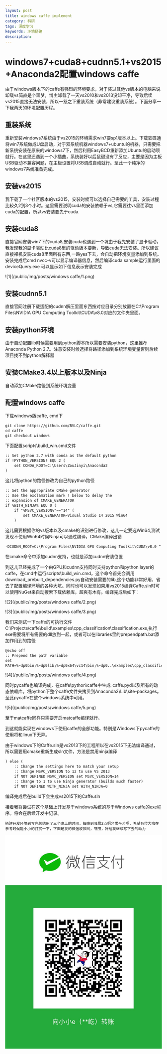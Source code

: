 ```yaml
---
layout: post
title: windows caffe implement
category: 科研
tags: 深度学习
keywords: 环境搭建
description:
---
```


# windows7+cuda8+cudnn5.1+vs2015+Anaconda2配置windows caffe

由于windows版本下的caffe有强烈的环境要求，对于装过其他vs版本的电脑来说卸载vs简直是个噩梦，博主卸载了一天vs2010和vs2013没卸干净，导致后续vs2015直接无法安装，所以一怒之下重装系统（非常建议重装系统）。下面分享一下我两天的环境配置历程。

## 重装系统

重新安装windows7系统由于vs2015的环境需求win7要sp1版本以上。下载软碟通将win7系统做成U盘启动，对于双系统机器windows7+ubuntu的机器，只需要把新系统安装在原来的windows7下，然后利用EasyBCD重新添加Ubuntu的启动项就行。在这里还遇到一个小插曲，系统装好以后鼠键没有了反应，主要是因为主板USB驱动不兼容问题，在主板设置将USB调成自动就行。至此一个纯净的windows7系统准备完成。

## 安装vs2015

我下载了一个社区版本的vs2015，安装时候可以选择自己需要的工具，安装过程比较久2到3个小时。这里需要说明cuda的安装依赖于vs,它需要往vs里面添加cuda的配置，所以vs安装要先于cuda.

## 安装cuda8

直接官网安装win7下的cuda8,安装cuda也遇到一个坑由于我先安装了显卡驱动，我发现我的显卡驱动比cuda8里的驱动版本要新，导致cuda无法安装。所以建议直接裸机安装cuda8里面所有东西,一路yes下去，会自动把环境变量添加到系统。安装完成后cmd nvcc-v可以显示编译器信息，然后编译cuda sample运行里面的deviceQuery.exe 可以显示如下信息表示安装完成

![1](/public/img/posts/windows caffe/1.png)

## 安装cudnn5.1

直接官网注册下载适配的cudnn解压里面东西按对应目录分别放置在C:\Program Files\NVIDIA GPU Computing Toolkit\CUDA\v8.0对应的文件夹里面。

## 安装python环境

由于自动配置lib时候需要用到python脚本所以需要安装python，这里推荐Anaconda Python 2.7。注意安装时候选择将路径添加到系统环境变量否则后续项目找不到python解释器

## 安装CMake3.4以上版本以及Ninja

自动添加CMake路径到系统环境变量

## 配置windows caffe

下载windows版caffe, cmd下

```
git clone https://github.com/BVLC/caffe.git
cd caffe
git checkout windows
```

下面配置scripts\build_win.cmd文件

```
:: Set python 2.7 with conda as the default python
if !PYTHON_VERSION! EQU 2 (
    set CONDA_ROOT=C:\Users\ZouJinyi\Anaconda2
)
```

这儿将python的路径修改为自己的python路径

```
:: Set the appropriate CMake generator
:: Use the exclamation mark ! below to delay the
:: expansion of CMAKE_GENERATOR
if %WITH_NINJA% EQU 0 (
    if "%MSVC_VERSION%"=="14" (
        set CMAKE_GENERATOR=Visual Studio 14 2015 Win64
    )
```

这儿需要根据你的vs版本以及cmake的识别进行修改，这儿一定要选Win64,测试发现不使用Win64时候Ninja可以通过编译，CMake编译出错

```
-DCUDNN_ROOT=C:\Program Files\NVIDIA GPU Computing Toolkit\CUDA\v8.0 ^
```

在cmake命令中添加cudnn支持，也就是添加cudnn安装位置

到这儿已经完成了一个由GPU和cudnn支持同时支持python和python layer的caffe，在cmd中运行scripts\build_win.cmd，这个命令首先会调用download_prebuilt_dependencies.py自动安装需要的lib,这个功能非常好用，省去了配置编译环境的各种大坑。同时也可以发现如果用vs2015编译Caffe.sln时可以使用NuGet来自动搜索下载依赖库，超爽有木有。编译完成后如下：

![2](/public/img/posts/windows caffe/2.png)

![3](/public/img/posts/windows caffe/3.png)

我们来测试一下caffe的可执行文件C:\Projects\caffe\build\examples\cpp_classification\classification.exe,执行exe需要将所有需要的dll放到一起，或者可以在libraries里的prependpath.bat添加作用到的路径

```
@echo off
:: Prepend the path variable
set PATH=%~dp0bin;%~dp0lib;%~dp0x64\vc14\bin;%~dp0..\examples\cpp_classification\;%PATH%
```

![4](/public/img/posts/windows caffe/4.png)

同时pycaffe也编译完成，在caffe\python\caffe中生成_caffe.pyd以及所有的动态依赖库。将python下整个caffe文件夹拷贝到Anaconda2\Lib\site-packages。至此pycaffe在整个windows系统中可用。

![5](/public/img/posts/windows caffe/5.png)

至于matcaffe同样只需要开启matcaffe编译就行。

到这就能实现在windows下使用caffe的全部功能。特别是Windows下pycaffe的使用将和linux下无异。

由于windows下的Caffe.sln是vs2013下的工程所以在vs2015下无法编译通过，所以需要用cmake重新生成sln文件，方法是禁用ninja编译

```
) else (
    :: Change the settings here to match your setup
    :: Change MSVC_VERSION to 12 to use VS 2013
    if NOT DEFINED MSVC_VERSION set MSVC_VERSION=14
    :: Change to 1 to use Ninja generator (builds much faster)
    if NOT DEFINED WITH_NINJA set WITH_NINJA=0
```

编译完成后在build下会生成vs2015下的Caffe.sln

接着我将尝试在这个基础上开发基于windows系统的基于Windows caffe的exe程序。将会在后续开发中记录。

`搭建开发环境到写完总结用了三个晚上的时间，每晚到凌晨2点啊非常辛苦啊，希望各位大咖在参考时候能小小的打赏一下，下面是我的微信收款哟，嘿嘿，好给我继续写下去的动力`

![6](/public/img/pay.jpg)
